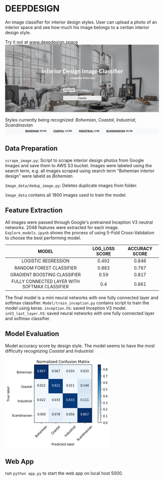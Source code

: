 # DEEPDESIGN  
An image classifier for interior design styles. User can upload a photo of an interior space and see how much his image belongs to a certian interior design style.

Try it out at www.deepdesign.space 
![](images/webpage.png?raw=true)

Styles currently being recognized: *Bohemian*, *Coastal*, *Industrial*, *Scandinavian*
![](images/prediction_page.png?raw=true)

## Data Preparation
`scrape_image.py`: Script to scrape interior design photos from Google Images and save them to AWS S3 bucket. Images were labeled using the search term, e.g. all images scraped using search term "Bohemian interior design" were labeld as *Bohemian*.

`Image_data/dedup_image.py`: Deletes duplicate images from folder.

`Image_data` contains all 1800 images used to train the model.

## Feature Extraction
All images were passed through Google's pretrained Inception V3 neutral networks. 2048 features were extracted for each image. 
`Explore_models.ipynb` shows the process of using 5-Fold Cross-Validation to choose the best performing model. 

|                     MODEL                     | LOG_LOSS SCORE | ACCURACY SCORE |
|:---------------------------------------------:|:--------------:|:--------------:|
|              LOGISTIC REGRESSION              |      0.492     |      0.846     |
|            RANDOM FOREST CLASSIFIER           |      0.883     |      0.767     |
|          GRADIENT BOOSTING CLASSIFIER         |      0.59      |      0.817     |
| FULLY CONNECTED LAYER WITH SOFTMAX CLASSIFIER |       0.4      |      0.861     |

The final model is a mini neural networks with one fully connected layer and softmax classifier. `Model/train_inception.py` contains script to train the model using keras. 
`inception.h5`: saved Inception V3 model.
`inV3_last_layer.h5`: saved neural networks with one fully connected layer and softmax classifier.

## Model Evaluation
Model accuracy score by design style. The model seems to have the most difficulty recognizing *Coastal* and *Industrial*.

![](images/Normalized_confusion.png?raw=true)

## Web App
run `python app.py` to start the web app on local host 5000.
